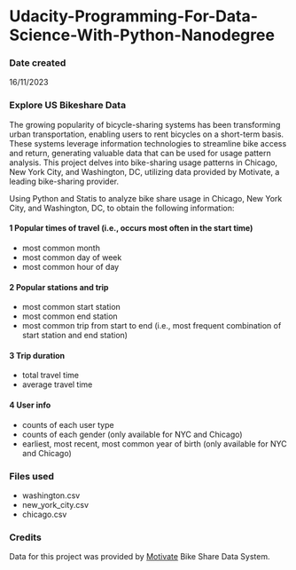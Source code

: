 # Udacity-Programming-For-Data-Science-With-Python-Nanodegree
### Date created
16/11/2023

### Explore US Bikeshare Data
The growing popularity of bicycle-sharing systems has been transforming urban transportation, enabling users to rent bicycles on a short-term basis. These systems leverage information technologies to streamline bike access and return, generating valuable data that can be used for usage pattern analysis. This project delves into bike-sharing usage patterns in Chicago, New York City, and Washington, DC, utilizing data provided by Motivate, a leading bike-sharing provider. 

Using Python and Statis to analyze bike share usage in Chicago, New York City, and Washington, DC, to obtain the following information:

#### 1 Popular times of travel (i.e., occurs most often in the start time)

* most common month
* most common day of week
* most common hour of day

#### 2 Popular stations and trip

* most common start station
* most common end station
* most common trip from start to end (i.e., most frequent combination of start station and end station)

#### 3 Trip duration

* total travel time
* average travel time

#### 4 User info

* counts of each user type
* counts of each gender (only available for NYC and Chicago)
* earliest, most recent, most common year of birth (only available for NYC and Chicago)

### Files used
* washington.csv
* new_york_city.csv
* chicago.csv

### Credits
Data for this project was provided by [Motivate](https://www.motivateco.com/) Bike Share Data System.

